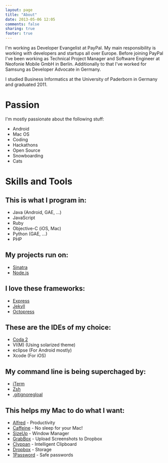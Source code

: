 ```yaml
---
layout: page
title: "About"
date: 2013-05-06 12:05
comments: false
sharing: true
footer: true
---
```

I'm working as Developer Evangelist at PayPal. My main responsibility is working with developers and startups all over Europe. Before joining PayPal I've been working as Technical Project Manager and Software Engineer at Neofonie Mobile GmbH in Berlin. Additionally to that I've worked for Samsung as Developer Advocate in Germany.

I studied Business Informatics at the University of Paderborn in Germany and graduated 2011.

Passion
==
I'm mostly passionate about the following stuff:

- Android
- Mac OS
- Coding
- Hackathons
- Open Source
- Snowboarding
- Cats

Skills and Tools
==
This is what I program in:
--
- Java (Android, GAE, …)
- JavaScript
- Ruby
- Objective-C (iOS, Mac)
- Python (GAE, …)
- PHP

My projects run on:
--
- [Sinatra](http://www.sinatrarb.com/)
- [Node.js](http://nodejs.org/)

I love these frameworks:
--
- [Express](http://expressjs.com/)
- [Jekyll](http://jekyllrb.com/)
- [Octopress](http://octopress.org/)

These are the IDEs of my choice:
--
- [Coda 2](http://www.panic.com/coda/)
- VI(M) (Using solarized theme)
- eclipse (For Android mostly)
- Xcode (For iOS)

My command line is being superchaged by:
--
- [iTerm](https://github.com/SeraphimSerapis/gitignoreglobal)
- [Zsh](http://www.zsh.org/)
- [.gitignoregloal](https://github.com/SeraphimSerapis/gitignoreglobal)

This helps my Mac to do what I want:
--
- [Alfred](http://www.alfredapp.com/) - Productivity
- [Caffeine](http://lightheadsw.com/caffeine/) - No sleep for your Mac!
- [SizeUp](http://www.irradiatedsoftware.com/sizeup/) - Window Manager
- [GrabBox](http://grabbox.devsoft.no/) - Upload Screenshots to Dropbox
- [Clyppan](http://www.omh.cc/Clyppan-Clipboard-Manager-for-the-Mac/) - Intelligent Clipboard
- [Dropbox](https://www.dropbox.com/) - Storage
- [1Password](https://agilebits.com/onepassword) - Safe passwords